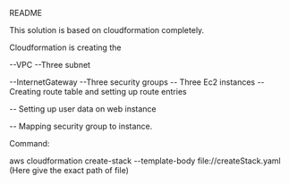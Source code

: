 README

This solution is based on cloudformation completely.

Cloudformation is creating the 

--VPC
--Three subnet

--InternetGateway
--Three security groups
-- Three Ec2 instances
-- Creating route table and setting up route entries

-- Setting up user data on web instance

-- Mapping security group to instance.

Command:

aws cloudformation create-stack --template-body file://createStack.yaml (Here give the exact path of file)